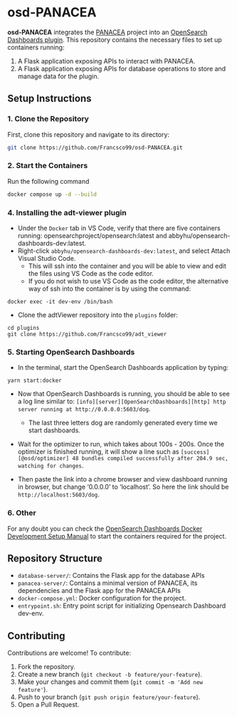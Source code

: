 # osd-PANACEA

**osd-PANACEA** integrates the [PANACEA](https://github.com/Marini97/PANACEA) project into an [OpenSearch Dashboards plugin](https://github.com/Francsco99/adt_viewer). This repository contains the necessary files to set up containers running:

1. A Flask application exposing APIs to interact with PANACEA.
2. A Flask application exposing APIs for database operations to store and manage data for the plugin.

## Setup Instructions

### 1. Clone the Repository

First, clone this repository and navigate to its directory:

```bash
git clone https://github.com/Francsco99/osd-PANACEA.git
```

### 2. Start the Containers

Run the following command
```bash
docker compose up -d --build
```

### 4. Installing the adt-viewer plugin

- Under the `Docker` tab in VS Code, verify that there are five containers running: opensearchproject/opensearch:latest and abbyhu/opensearch-dashboards-dev:latest.
- Right-click `abbyhu/opensearch-dashboards-dev:latest`, and select Attach Visual Studio Code.
	- This will ssh into the container and you will be able to view and edit the files using VS Code as the code editor.
    - If you do not wish to use VS Code as the code editor, the alternative way of ssh into the container is by using the command:
```
docker exec -it dev-env /bin/bash
```
- Clone the adtViewer repository into the `plugins` folder: 
```
cd plugins
git clone https://github.com/Francsco99/adt_viewer
```

### 5. Starting OpenSearch Dashboards

- In the terminal, start the OpenSearch Dashboards application by typing:
```
yarn start:docker
```

- Now that OpenSearch Dashboards is running, you should be able to see a log line similar to: 
`[info][server][OpenSearchDashboards][http] http server running at http://0.0.0.0:5603/dog`.

	- The last three letters dog are randomly generated every time we start dashboards.

- Wait for the optimizer to run, which takes about 100s - 200s. Once the optimizer is finished running, it will show a line such as `[success][@osd/optimizer] 48 bundles compiled successfully after 204.9 sec, watching for changes`.

- Then paste the link into a chrome browser and view dashboard running in browser, but change ‘0.0.0.0’ to ‘localhost’. So here the link should be `http://localhost:5603/dog`.

### 6. Other

For any doubt you can check the [OpenSearch Dashboards Docker Development Setup Manual](https://github.com/opensearch-project/OpenSearch-Dashboards/blob/main/docs/docker-dev/docker-dev-setup-manual.md) to start the containers required for the project.

## Repository Structure

- `database-server/`: Contains the Flask app for the database APIs
- `panacea-server/`: Contains a minimal version of PANACEA, its dependencies and the Flask app for the PANACEA APIs
- `docker-compose.yml`: Docker configuration for the project.
- `entrypoint.sh`: Entry point script for initializing Opensearch Dashboard dev-env.

## Contributing

Contributions are welcome! To contribute:

1. Fork the repository.
2. Create a new branch (`git checkout -b feature/your-feature`).
3. Make your changes and commit them (`git commit -m 'Add new feature'`).
4. Push to your branch (`git push origin feature/your-feature`).
5. Open a Pull Request.
